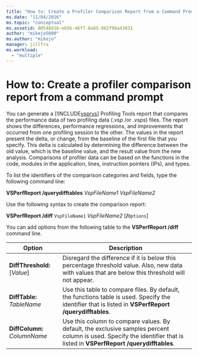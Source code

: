 ```yaml
---
title: "How to: Create a Profiler Comparison Report from a Command Prompt | Microsoft Docs"
ms.date: "11/04/2016"
ms.topic: "conceptual"
ms.assetid: 00548d16-eb5b-46f7-8a65-862f98a43831
author: "mikejo5000"
ms.author: "mikejo"
manager: jillfra
ms.workload:
  - "multiple"
---
```

# How to: Create a profiler comparison report from a command prompt
You can generate a [!INCLUDE[vsprvs](../code-quality/includes/vsprvs_md.md)] Profiling Tools report that compares the performance data of two profiling data (.*vsp* /or .*vsps*) files. The report shows the differences, performance regressions, and improvements that occurred from one profiling session to the other. The values in the report present the delta, or change, from the baseline of the first file that you specify. This delta is calculated by determining the difference between the old value, which is the baseline value, and the result value from the new analysis. Comparisons of profiler data can be based on the functions in the code, modules in the application, lines, instruction pointers (IPs), and types.

 To list the identifiers of the comparison categories and fields, type the following command line:

 **VSPerfReport /querydifftables**  *VspFileName1* *VspFileName2*

 Use the following syntax to create the comparison report:

 **VSPerfReport /diff**  `VspFileName1` *VspFileName2* [**/**`Options`]

 You can add options from the following table to the **VSPerfReport /diff** command line.

|Option|Description|
|------------|-----------------|
|**DiffThreshold:**[*Value*]|Disregard the difference if it is below this percentage threshold value. Also, new data with values that are below this threshold will not appear.|
|**DiffTable:** *TableName*|Use this table to compare files. By default, the functions table is used. Specify the identifier that is listed in **VSPerfReport /querydifftables**.|
|**DiffColumn:** *ColumnName*|Use this column to compare values. By default, the exclusive samples percent column is used. Specify the identifier that is listed in **VSPerfReport /querydifftables**.|